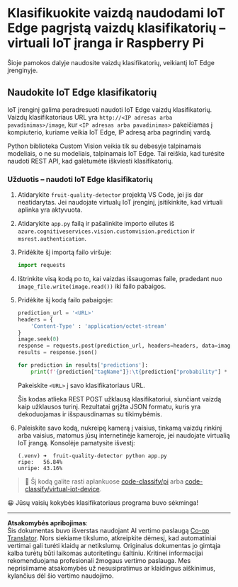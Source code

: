 <!--
CO_OP_TRANSLATOR_METADATA:
{
  "original_hash": "50151d9f9dce2801348a93880ef16d86",
  "translation_date": "2025-08-28T19:07:57+00:00",
  "source_file": "4-manufacturing/lessons/3-run-fruit-detector-edge/single-board-computer.md",
  "language_code": "lt"
}
-->
# Klasifikuokite vaizdą naudodami IoT Edge pagrįstą vaizdų klasifikatorių – virtuali IoT įranga ir Raspberry Pi

Šioje pamokos dalyje naudosite vaizdų klasifikatorių, veikiantį IoT Edge įrenginyje.

## Naudokite IoT Edge klasifikatorių

IoT įrenginį galima peradresuoti naudoti IoT Edge vaizdų klasifikatorių. Vaizdų klasifikatoriaus URL yra `http://<IP adresas arba pavadinimas>/image`, kur `<IP adresas arba pavadinimas>` pakeičiamas į kompiuterio, kuriame veikia IoT Edge, IP adresą arba pagrindinį vardą.

Python biblioteka Custom Vision veikia tik su debesyje talpinamais modeliais, o ne su modeliais, talpinamais IoT Edge. Tai reiškia, kad turėsite naudoti REST API, kad galėtumėte iškviesti klasifikatorių.

### Užduotis – naudoti IoT Edge klasifikatorių

1. Atidarykite `fruit-quality-detector` projektą VS Code, jei jis dar neatidarytas. Jei naudojate virtualų IoT įrenginį, įsitikinkite, kad virtuali aplinka yra aktyvuota.

1. Atidarykite `app.py` failą ir pašalinkite importo eilutes iš `azure.cognitiveservices.vision.customvision.prediction` ir `msrest.authentication`.

1. Pridėkite šį importą failo viršuje:

    ```python
    import requests
    ```

1. Ištrinkite visą kodą po to, kai vaizdas išsaugomas faile, pradedant nuo `image_file.write(image.read())` iki failo pabaigos.

1. Pridėkite šį kodą failo pabaigoje:

    ```python
    prediction_url = '<URL>'
    headers = {
        'Content-Type' : 'application/octet-stream'
    }
    image.seek(0)
    response = requests.post(prediction_url, headers=headers, data=image)
    results = response.json()
    
    for prediction in results['predictions']:
        print(f'{prediction["tagName"]}:\t{prediction["probability"] * 100:.2f}%')
    ```

    Pakeiskite `<URL>` į savo klasifikatoriaus URL.

    Šis kodas atlieka REST POST užklausą klasifikatoriui, siunčiant vaizdą kaip užklausos turinį. Rezultatai grįžta JSON formatu, kuris yra dekoduojamas ir išspausdinamas su tikimybėmis.

1. Paleiskite savo kodą, nukreipę kamerą į vaisius, tinkamą vaizdų rinkinį arba vaisius, matomus jūsų internetinėje kameroje, jei naudojate virtualią IoT įrangą. Konsolėje pamatysite išvestį:

    ```output
    (.venv) ➜  fruit-quality-detector python app.py
    ripe:   56.84%
    unripe: 43.16%
    ```

> 💁 Šį kodą galite rasti aplankuose [code-classify/pi](../../../../../4-manufacturing/lessons/3-run-fruit-detector-edge/code-classify/pi) arba [code-classify/virtual-iot-device](../../../../../4-manufacturing/lessons/3-run-fruit-detector-edge/code-classify/virtual-iot-device).

😀 Jūsų vaisių kokybės klasifikatoriaus programa buvo sėkminga!

---

**Atsakomybės apribojimas**:  
Šis dokumentas buvo išverstas naudojant AI vertimo paslaugą [Co-op Translator](https://github.com/Azure/co-op-translator). Nors siekiame tikslumo, atkreipkite dėmesį, kad automatiniai vertimai gali turėti klaidų ar netikslumų. Originalus dokumentas jo gimtąja kalba turėtų būti laikomas autoritetingu šaltiniu. Kritinei informacijai rekomenduojama profesionali žmogaus vertimo paslauga. Mes neprisiimame atsakomybės už nesusipratimus ar klaidingus aiškinimus, kylančius dėl šio vertimo naudojimo.